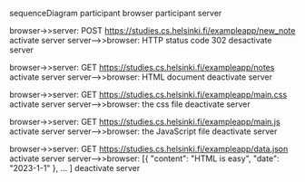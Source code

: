 sequenceDiagram
  participant browser
  participant server
  
  browser->>server: POST https://studies.cs.helsinki.fi/exampleapp/new_note
  activate server
  server-->>browser: HTTP status code 302
  desactivate server
  
  browser->>server: GET https://studies.cs.helsinki.fi/exampleapp/notes
  activate server
  server-->>browser: HTML document
  deactivate server

  browser->>server: GET https://studies.cs.helsinki.fi/exampleapp/main.css
  activate server
  server-->>browser: the css file
  deactivate server

  browser->>server: GET https://studies.cs.helsinki.fi/exampleapp/main.js
  activate server
  server-->>browser: the JavaScript file
  deactivate server

  browser->>server: GET https://studies.cs.helsinki.fi/exampleapp/data.json
  activate server
  server-->>browser: [{ "content": "HTML is easy", "date": "2023-1-1" }, ... ]
  deactivate server
